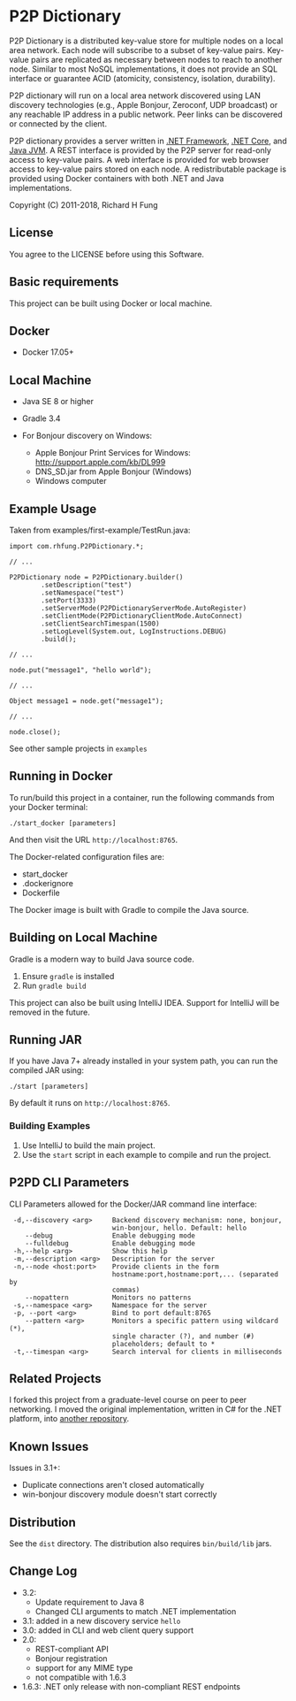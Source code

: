 P2P Dictionary
==============

P2P Dictionary is a distributed key-value store for multiple nodes
on a local area network. Each node will subscribe to 
a subset of key-value pairs. Key-value pairs are replicated as necessary
between nodes to reach to another node. Similar to most 
NoSQL implementations, it does not provide an SQL interface or
guarantee ACID (atomicity, consistency, isolation, durability).

P2P dictionary will run on a local area network discovered using 
LAN discovery technologies (e.g., Apple Bonjour, Zeroconf, UDP broadcast)
or any reachable IP address in a public network. Peer links can be discovered
or connected by the client.

P2P dictionary provides a server written in 
[.NET Framework](https://github.com/rhfung/p2p-dictionary-csharp), 
[.NET Core](https://github.com/rhfung/p2p-dictionary-csharp),
and [Java JVM](https://github.com/rhfung/p2p-dictionary). 
A REST interface is provided by the P2P server for read-only access
to key-value pairs. A web interface is provided for web browser access 
to key-value pairs stored on each node. A redistributable package is provided
using Docker containers with both .NET and Java implementations.

Copyright (C) 2011-2018, Richard H Fung

License
-------

You agree to the LICENSE before using this Software.

Basic requirements
------------------

This project can be built using Docker or local machine.

## Docker
* Docker 17.05+

## Local Machine
* Java SE 8 or higher

* Gradle 3.4

* For Bonjour discovery on Windows:
  * Apple Bonjour Print Services for Windows: http://support.apple.com/kb/DL999
  * DNS_SD.jar from Apple Bonjour (Windows)
  * Windows computer

Example Usage
-------------

Taken from examples/first-example/TestRun.java:

    import com.rhfung.P2PDictionary.*;

    // ...

    P2PDictionary node = P2PDictionary.builder()
            .setDescription("test")
            .setNamespace("test")
            .setPort(3333)
            .setServerMode(P2PDictionaryServerMode.AutoRegister)
            .setClientMode(P2PDictionaryClientMode.AutoConnect)
            .setClientSearchTimespan(1500)
            .setLogLevel(System.out, LogInstructions.DEBUG)
            .build();

    // ...

    node.put("message1", "hello world");

    // ...

    Object message1 = node.get("message1");

    // ...

    node.close();

See other sample projects in `examples`

Running in Docker
-----------------

To run/build this project in a container, run the following commands from your Docker terminal:

    ./start_docker [parameters]

And then visit the URL ```http://localhost:8765```.

The Docker-related configuration files are:

* start_docker
* .dockerignore
* Dockerfile

The Docker image is built with Gradle to compile the Java source.

Building on Local Machine
------------------------

Gradle is a modern way to build Java source code.
1. Ensure `gradle` is installed
2. Run `gradle build`

This project can also be built using IntelliJ IDEA. Support for IntelliJ will be removed in the future.

## Running JAR

If you have Java 7+ already installed in your system path, you can run the compiled JAR using:

    ./start [parameters]

By default it runs on ```http://localhost:8765```.

### Building Examples

1. Use IntelliJ to build the main project.
2. Use the `start` script in each example to compile and run the project.

P2PD CLI Parameters
------------------

CLI Parameters allowed for the Docker/JAR command line interface:

     -d,--discovery <arg>     Backend discovery mechanism: none, bonjour,
                              win-bonjour, hello. Default: hello
        --debug               Enable debugging mode
        --fulldebug           Enable debugging mode
     -h,--help <arg>          Show this help
     -m,--description <arg>   Description for the server
     -n,--node <host:port>    Provide clients in the form
                              hostname:port,hostname:port,... (separated by
                              commas)
        --nopattern           Monitors no patterns
     -s,--namespace <arg>     Namespace for the server
     -p, --port <arg>         Bind to port default:8765
        --pattern <arg>       Monitors a specific pattern using wildcard (*),
                              single character (?), and number (#)
                              placeholders; default to *
     -t,--timespan <arg>      Search interval for clients in milliseconds


Related Projects
----------------

I forked this project from a graduate-level course on peer to peer networking.
I moved the original implementation, written in C# for the .NET platform,
into [another repository](https://github.com/rhfung/p2p-dictionary-csharp).

Known Issues
------------

Issues in 3.1+:

* Duplicate connections aren't closed automatically
* win-bonjour discovery module doesn't start correctly

Distribution
----------------

See the `dist` directory. The distribution also requires `bin/build/lib` jars.

Change Log
----------

* 3.2:
  * Update requirement to Java 8
  * Changed CLI arguments to match .NET implementation
* 3.1: added in a new discovery service `hello`
* 3.0: added in CLI and web client query support
* 2.0: 
  * REST-compliant API
  * Bonjour registration
  * support for any MIME type
  * not compatible with 1.6.3
* 1.6.3: .NET only release with non-compliant REST endpoints

